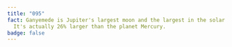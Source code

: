 ```yaml
---
title: "095"
fact: Ganyemede is Jupiter's largest moon and the largest in the solar system.
  It's actually 26% larger than the planet Mercury.
badge: false
---
```

